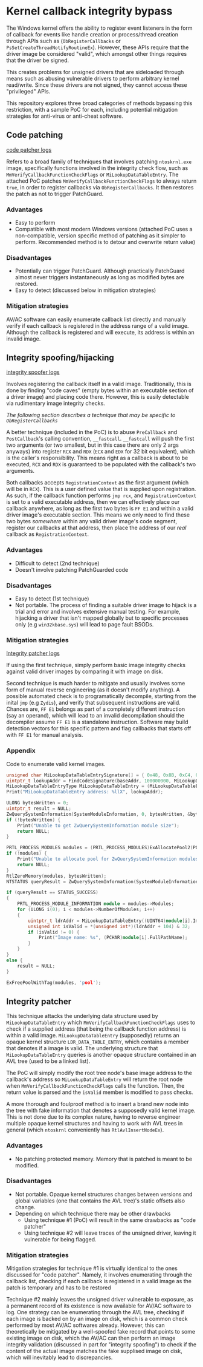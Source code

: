 # Kernel callback integrity bypass

The Windows kernel offers the ability to register event listeners in the form of callback for events like handle creation
or process/thread creation through APIs such as (`ObRegisterCallbacks` or `PsSetCreateThreadNotifyRoutineEx`). However, these
APIs require that the driver image be considered "valid", which amongst other things requires that the driver be signed. 

This creates problems for unsigned drivers that are sideloaded through means such as abusing vulnerable drivers to perform
arbitrary kernel read/write. Since these drivers are not signed, they cannot access these "privileged" APIs.

This repository explores three broad categories of methods bypassing this restriction, with a sample PoC for each, including
potential mitigation strategies for anti-virus or anti-cheat software.

## Code patching
[code patcher logs](https://raw.githubusercontent.com/thebowenfeng/kernel-integrity-bypass/refs/heads/master/images/code-patcher.PNG)

Refers to a broad family of techniques that involves patching `ntoskrnl.exe` image, specifically functions involved in the
integrity check flow, such as `MmVerifyCallbackFunctionCheckFlags` or `MiLookupDataTableEntry`. The attached PoC patches 
`MmVerifyCallbackFunctionCheckFlags` to always return `true`, in order to register callbacks via `ObRegisterCallbacks`. It then
restores the patch as not to trigger PatchGuard.

### Advantages

- Easy to perform
- Compatible with most modern Windows versions (attached PoC uses a non-compatible, version specific method of patching as it simpler to perform. Recommended method is to detour and overwrite return value)

### Disadvantages

- Potentially can trigger PatchGuard. Although practically PatchGuard almost never triggers instantaneously as long as modified bytes are restored.
- Easy to detect (discussed below in mitigation strategies)

### Mitigation strategies

AV/AC software can easily enumerate callback list directly and manually verify if each callback is registered in the address 
range of a valid image. Although the callback is registered and will execute, its address is within an invalid image.

## Integrity spoofing/hijacking
[integrity spoofer logs](https://raw.githubusercontent.com/thebowenfeng/kernel-integrity-bypass/refs/heads/master/images/integrity-spoofer.PNG)

Involves registering the callback itself in a valid image. Traditionally, this is done by finding "code caves" 
(empty bytes within an executable section of a driver image) and placing code there. However, this is easily 
detectable via rudimentary image integrity checks.

*The following section describes a technique that may be specific to `ObRegisterCallbacks`*

A better technique (included in the PoC) is to abuse `PreCallback` and `PostCallback`'s calling convention, `__fastcall`.
`__fastcall` will push the first two arguments (or two smallest, but in this case there are only 2 args anyways) into register
`RCX` and `RDX` (`ECX` and `EDX` for 32 bit equivalent), which is the caller's responsibility. This means right as a callback
is about to be executed, `RCX` and `RDX` is guaranteed to be populated with the callback's two arguments.

Both callbacks accepts `RegistrationContext` as the first argument (which will be in `RCX`). This is a user defined value
that is supplied upon registration. As such, if the callback function performs `jmp rcx`, and `RegistrationContext` is set
to a valid executable address, then we can effectively place our callback anywhere, as long as the first two bytes is `FF E1`
and within a valid driver image's executable section. This means we only need to find these two bytes *somewhere* within any
valid driver image's code segment, register our callbacks at that address, then place the address of our *real* callback 
as `RegistrationContext`.

### Advantages
- Difficult to detect (2nd technique)
- Doesn't involve patching PatchGuarded code

### Disadvantages
- Easy to detect (1st technique)
- Not portable. The process of finding a suitable driver image to hijack is a trial and error and involves extensive manual testing. For example, hijacking a driver that isn't mapped globally but to specific processes only (e.g `win32kbase.sys`) will lead to page fault BSODs.

### Mitigation strategies
[Integrity patcher logs](https://raw.githubusercontent.com/thebowenfeng/kernel-integrity-bypass/refs/heads/master/images/integrity-patcher.PNG)

If using the first technique, simply perform basic image integrity checks against valid driver images by comparing it with
image on disk.

Second technique is much harder to mitigate and usually involves some form of manual reverse engineering (as it doesn't modify
anything). A possible automated check is to programatically decompile, starting from the inital `jmp` (e.g `Zydis`), and verify
that subsequent instructions are valid. Chances are, `FF E1` belongs as part of a completely different instruction (say an operand),
which will lead to an invalid decompilation should the decompiler assume `FF E1` is a standalone instruction. Software may
build detection vectors for this specific pattern and flag callbacks that starts off with `FF E1` for manual analysis.

### Appendix

Code to enumerate valid kernel images.
```c++
unsigned char MiLookupDataTableEntrySignature[] = { 0x48, 0x8B, 0xC4, 0x48, 0x89, 0x58, 0x08, 0x48, 0x89, 0x70, 0x18, 0x57, 0x48, 0x83, 0xEC, 0x20, 0x33, 0xF6 };
uintptr_t lookupAddr = FindCodeSignature(baseAddr, 100000000, MiLookupDataTableEntrySignature, sizeof(MiLookupDataTableEntrySignature));
MiLookupDataTableEntryType MiLookupDataTableEntry = (MiLookupDataTableEntryType)lookupAddr;
Print("MiLookupDataTableEntry address: %llX", lookupAddr);

ULONG bytesWritten = 0;
uintptr_t result = NULL;
ZwQuerySystemInformation(SystemModuleInformation, 0, bytesWritten, &bytesWritten);
if (!bytesWritten) {
	Print("Unable to get ZwQuerySystemInformation module size");
	return NULL;
}

PRTL_PROCESS_MODULES modules = (PRTL_PROCESS_MODULES)ExAllocatePool2(POOL_FLAG_NON_PAGED, bytesWritten, 'pool');
if (!modules) {
	Print("Unable to allocate pool for ZwQuerySystemInformation modules");
	return NULL;
}
RtlZeroMemory(modules, bytesWritten);
NTSTATUS queryResult = ZwQuerySystemInformation(SystemModuleInformation, modules, bytesWritten, &bytesWritten);

if (queryResult == STATUS_SUCCESS)
{
	PRTL_PROCESS_MODULE_INFORMATION module = modules->Modules;
	for (ULONG i(0); i < modules->NumberOfModules; i++)
	{
		uintptr_t ldrAddr = MiLookupDataTableEntry((UINT64)module[i].ImageBase, 0);
		unsigned int isValid = *(unsigned int*)(ldrAddr + 104) & 32;
		if (isValid != 0) {
			Print("Image name: %s", (PCHAR)module[i].FullPathName);
		}
	}
}
else {
	result = NULL;
}

ExFreePoolWithTag(modules, 'pool');
```

## Integrity patcher

This technique attacks the underlying data structure used by `MiLookupDataTableEntry` which `MmVerifyCallbackFunctionCheckFlags`
uses to check if a supplied address (that being the callback function address) is within a valid image. `MiLookupDataTableEntry`
(supposedly) returns an opaque kernel structure `LDR_DATA_TABLE_ENTRY`, which contains a member that denotes if a image is
valid. The underlying structure that `MiLookupDataTableEntry` queries is another opaque structure contained in an AVL tree 
(used to be a linked list).

The PoC will simply modify the root tree node's base image address to the callback's address so `MiLookupDataTableEntry` will
return the root node when `MmVerifyCallbackFunctionCheckFlags` calls the function. Then, the return value is parsed and the 
`isValid` member is modified to pass checks. 

A more thorough and foulproof method is to insert a brand new node into the tree with fake information that denotes a 
supposedly valid kernel image. This is not done due to its complex nature, having to reverse engineer multiple opaque kernel
structures and having to work with AVL trees in general (which `ntoskrnl` conveniently has `RtlAvlInsertNodeEx`).

### Advantages

- No patching protected memory. Memory that is patched is meant to be modified.

### Disadvantages

- Not portable. Opaque kernel structures changes between versions and global variables (one that contains the AVL tree)'s static offsets also change.
- Depending on which technique there may be other drawbacks
  - Using technique #1 (PoC) will result in the same drawbacks as "code patcher"
  - Using technique #2 will leave traces of the unsigned driver, leaving it vulnerable for being flagged.

### Mitigation strategies

Mitigation strategies for technique #1 is virtually identical to the ones discussed for "code patcher". Namely, it involves
enumerating through the callback list, checking if each callback is registered in a valid image as the patch is temporary and
has to be restored

Technique #2 mainly leaves the unsigned driver vulnerable to exposure, as a permanent record of its existence is now available
for AV/AC software to log. One strategy can be enumerating through the AVL tree, checking if each image is backed on by an image
on disk, which is a common check performed by most AV/AC softwares already. However, this can theoretically be mitigated by
a well-spoofed fake record that points to some existing image on disk, which the AV/AC can then perform an image integrity validation
(discussed in part for "integrity spoofing") to check if the content of the actual image matches the fake supplised image on disk, which will
inevitably lead to discrepancies.
